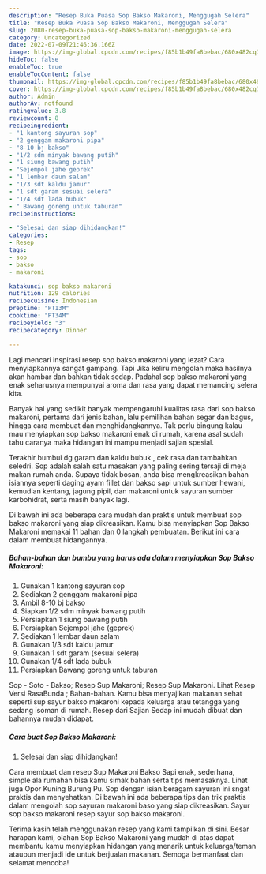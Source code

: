 ```yaml
---
description: "Resep Buka Puasa Sop Bakso Makaroni, Menggugah Selera"
title: "Resep Buka Puasa Sop Bakso Makaroni, Menggugah Selera"
slug: 2080-resep-buka-puasa-sop-bakso-makaroni-menggugah-selera
category: Uncategorized
date: 2022-07-09T21:46:36.166Z
image: https://img-global.cpcdn.com/recipes/f85b1b49fa8bebac/680x482cq70/sop-bakso-makaroni-foto-resep-utama.jpg
hideToc: false
enableToc: true
enableTocContent: false
thumbnail: https://img-global.cpcdn.com/recipes/f85b1b49fa8bebac/680x482cq70/sop-bakso-makaroni-foto-resep-utama.jpg
cover: https://img-global.cpcdn.com/recipes/f85b1b49fa8bebac/680x482cq70/sop-bakso-makaroni-foto-resep-utama.jpg
author: Admin
authorAv: notfound
ratingvalue: 3.8
reviewcount: 8
recipeingredient:
- "1 kantong sayuran sop"
- "2 genggam makaroni pipa"
- "8-10 bj bakso"
- "1/2 sdm minyak bawang putih"
- "1 siung bawang putih"
- "Sejempol jahe geprek"
- "1 lembar daun salam"
- "1/3 sdt kaldu jamur"
- "1 sdt garam sesuai selera"
- "1/4 sdt lada bubuk"
- " Bawang goreng untuk taburan"
recipeinstructions:

- "Selesai dan siap dihidangkan!"
categories:
- Resep
tags:
- sop
- bakso
- makaroni

katakunci: sop bakso makaroni 
nutrition: 129 calories
recipecuisine: Indonesian
preptime: "PT13M"
cooktime: "PT34M"
recipeyield: "3"
recipecategory: Dinner

---
```



Lagi mencari inspirasi resep sop bakso makaroni yang lezat? Cara menyiapkannya sangat gampang. Tapi Jika keliru mengolah maka hasilnya akan hambar dan bahkan tidak sedap. Padahal sop bakso makaroni yang enak seharusnya mempunyai aroma dan rasa yang dapat memancing selera kita.


Banyak hal yang sedikit banyak mempengaruhi kualitas rasa dari sop bakso makaroni, pertama dari jenis bahan, lalu pemilihan bahan segar dan bagus, hingga cara membuat dan menghidangkannya. Tak perlu bingung kalau mau menyiapkan sop bakso makaroni enak di rumah, karena asal sudah tahu caranya maka hidangan ini mampu menjadi sajian spesial.

Terakhir bumbui dg garam dan kaldu bubuk , cek rasa dan tambahkan seledri. Sop adalah salah satu masakan yang paling sering tersaji di meja makan rumah anda. Supaya tidak bosan, anda bisa mengkreasikan bahan isiannya seperti daging ayam fillet dan bakso sapi untuk sumber hewani, kemudian kentang, jagung pipil, dan makaroni untuk sayuran sumber karbohidrat, serta masih banyak lagi.


Di bawah ini ada beberapa cara mudah dan praktis untuk membuat sop bakso makaroni yang siap dikreasikan. Kamu bisa menyiapkan Sop Bakso Makaroni memakai 11 bahan dan 0 langkah pembuatan. Berikut ini cara dalam membuat hidangannya.

<!--inarticleads1-->

##### Bahan-bahan dan bumbu yang harus ada dalam menyiapkan Sop Bakso Makaroni:

1. Gunakan 1 kantong sayuran sop
1. Sediakan 2 genggam makaroni pipa
1. Ambil 8-10 bj bakso
1. Siapkan 1/2 sdm minyak bawang putih
1. Persiapkan 1 siung bawang putih
1. Persiapkan Sejempol jahe (geprek)
1. Sediakan 1 lembar daun salam
1. Gunakan 1/3 sdt kaldu jamur
1. Gunakan 1 sdt garam (sesuai selera)
1. Gunakan 1/4 sdt lada bubuk
1. Persiapkan  Bawang goreng untuk taburan


Sop - Soto - Bakso; Resep Sup Makaroni; Resep Sup Makaroni. Lihat Resep Versi RasaBunda ; Bahan-bahan. Kamu bisa menyajikan makanan sehat seperti sup sayur bakso makaroni kepada keluarga atau tetangga yang sedang isoman di rumah. Resep dari Sajian Sedap ini mudah dibuat dan bahannya mudah didapat. 

<!--inarticleads2-->

##### Cara buat Sop Bakso Makaroni:


1. Selesai dan siap dihidangkan!

Cara membuat dan resep Sup Makaroni Bakso Sapi enak, sederhana, simple ala rumahan bisa kamu simak bahan serta tips memasaknya. Lihat juga Opor Kuning Burung Pu. Sop dengan isian beragam sayuran ini sngat praktis dan menyehatkan. Di bawah ini ada beberapa tips dan trik praktis dalam mengolah sop sayuran makaroni baso yang siap dikreasikan. Sayur sop bakso makaroni resep sayur sop bakso makaroni. 

Terima kasih telah menggunakan resep yang kami tampilkan di sini. Besar harapan kami, olahan Sop Bakso Makaroni yang mudah di atas dapat membantu kamu menyiapkan hidangan yang menarik untuk keluarga/teman ataupun menjadi ide untuk berjualan makanan. Semoga bermanfaat dan selamat mencoba!
